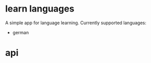 # learn languages
 A simple app for language learning.
 Currently supported languages:
 - german

 # api